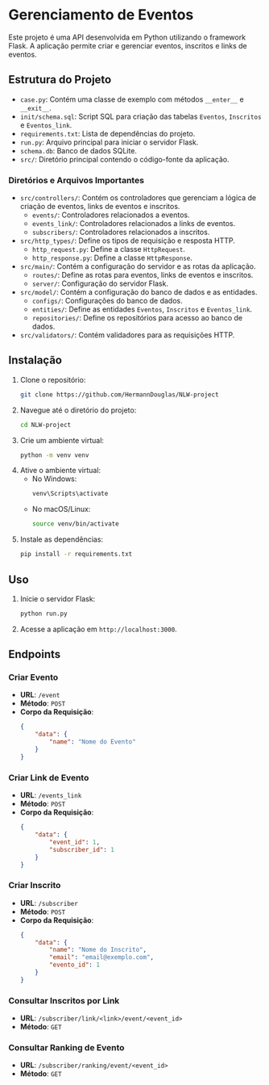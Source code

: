 # Gerenciamento de Eventos

Este projeto é uma API desenvolvida em Python utilizando o framework Flask. A aplicação permite criar e gerenciar eventos, inscritos e links de eventos. 

## Estrutura do Projeto

- `case.py`: Contém uma classe de exemplo com métodos `__enter__` e `__exit__`.
- `init/schema.sql`: Script SQL para criação das tabelas `Eventos`, `Inscritos` e `Eventos_link`.
- `requirements.txt`: Lista de dependências do projeto.
- `run.py`: Arquivo principal para iniciar o servidor Flask.
- `schema.db`: Banco de dados SQLite.
- `src/`: Diretório principal contendo o código-fonte da aplicação.

### Diretórios e Arquivos Importantes

- `src/controllers/`: Contém os controladores que gerenciam a lógica de criação de eventos, links de eventos e inscritos.
    - `events/`: Controladores relacionados a eventos.
    - `events_link/`: Controladores relacionados a links de eventos.
    - `subscribers/`: Controladores relacionados a inscritos.
- `src/http_types/`: Define os tipos de requisição e resposta HTTP.
    - `http_request.py`: Define a classe `HttpRequest`.
    - `http_response.py`: Define a classe `HttpResponse`.
- `src/main/`: Contém a configuração do servidor e as rotas da aplicação.
    - `routes/`: Define as rotas para eventos, links de eventos e inscritos.
    - `server/`: Configuração do servidor Flask.
- `src/model/`: Contém a configuração do banco de dados e as entidades.
    - `configs/`: Configurações do banco de dados.
    - `entities/`: Define as entidades `Eventos`, `Inscritos` e `Eventos_link`.
    - `repositories/`: Define os repositórios para acesso ao banco de dados.
- `src/validators/`: Contém validadores para as requisições HTTP.

## Instalação

1. Clone o repositório:
    ```sh
    git clone https://github.com/HermannDouglas/NLW-project
    ```
2. Navegue até o diretório do projeto:
    ```sh
    cd NLW-project
    ```
3. Crie um ambiente virtual:
    ```sh
    python -m venv venv
    ```
4. Ative o ambiente virtual:
    - No Windows:
        ```sh
        venv\Scripts\activate
        ```
    - No macOS/Linux:
        ```sh
        source venv/bin/activate
        ```
5. Instale as dependências:
    ```sh
    pip install -r requirements.txt
    ```

## Uso

1. Inicie o servidor Flask:
    ```sh
    python run.py
    ```
2. Acesse a aplicação em `http://localhost:3000`.

## Endpoints

### Criar Evento

- **URL**: `/event`
- **Método**: `POST`
- **Corpo da Requisição**:
    ```json
    {
        "data": {
            "name": "Nome do Evento"
        }
    }
    ```

### Criar Link de Evento

- **URL**: `/events_link`
- **Método**: `POST`
- **Corpo da Requisição**:
    ```json
    {
        "data": {
            "event_id": 1,
            "subscriber_id": 1
        }
    }
    ```

### Criar Inscrito

- **URL**: `/subscriber`
- **Método**: `POST`
- **Corpo da Requisição**:
    ```json
    {
        "data": {
            "name": "Nome do Inscrito",
            "email": "email@exemplo.com",
            "evento_id": 1
        }
    }
    ```

### Consultar Inscritos por Link

- **URL**: `/subscriber/link/<link>/event/<event_id>`
- **Método**: `GET`

### Consultar Ranking de Evento

- **URL**: `/subscriber/ranking/event/<event_id>`
- **Método**: `GET`

